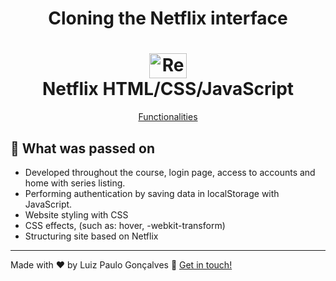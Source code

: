 <h1 align="center">Cloning the Netflix interface</h1>

<h1 align="center">
    <img alt="React logo" width="60px" height="40px" src="https://github.com/luizpaulogroup/html-netflix/blob/master/assets/netflix.png" />
    <br>
    Netflix HTML/CSS/JavaScript
</h1>

<p align="center">
  <a href="#pencil-What-was-passed-on">Functionalities</a>
</p>

## :pencil: What was passed on

- Developed throughout the course, login page, access to accounts and home with series listing.
- Performing authentication by saving data in localStorage with JavaScript.
- Website styling with CSS
- CSS effects, (such as: hover, -webkit-transform)
- Structuring site based on Netflix

---

Made with ♥ by Luiz Paulo Gonçalves :wave: [Get in touch!](https://www.linkedin.com/in/luiz-paulo/)

